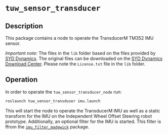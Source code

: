 # `tuw_sensor_transducer`

## Description
This package contains a node to operate the TransducerM TM352 IMU sensor.

*Important note:* The files in the `lib` folder based on the files provided by [SYD Dynamics](https://www.syd-dynamics.com/).
The original files can be downloaded on the [SYD Dynamics Download Center](https://www.syd-dynamics.com/download-center/).
Please note the `License.txt` file in the `lib` folder.

## Operation
In order to operate the `tuw_sensor_transducer_node` run:
```bash
roslaunch tuw_sensor_transduser imu.launch
```
This will start the node to operate the TransducerM IMU as well as a static transform for the IMU on the Independent Wheel Offset Steering robot prototype.
Additionally, an optional filter for the IMU is started.
This filter is ffrom the [`imu_filter_madgwick`](https://wiki.ros.org/imu_filter_madgwick) package.
